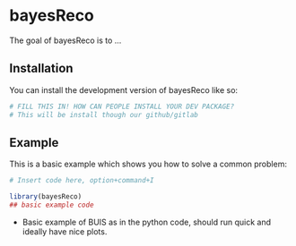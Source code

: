 
<!-- README.md is generated from README.Rmd. Please edit that file -->

# bayesReco

<!-- badges: start -->
<!-- badges: end -->

The goal of bayesReco is to …

## Installation

You can install the development version of bayesReco like so:

``` r
# FILL THIS IN! HOW CAN PEOPLE INSTALL YOUR DEV PACKAGE?
# This will be install though our github/gitlab
```

## Example

This is a basic example which shows you how to solve a common problem:

``` r
# Insert code here, option+command+I
```

``` r
library(bayesReco)
## basic example code
```

- Basic example of BUIS as in the python code, should run quick and
  ideally have nice plots.

